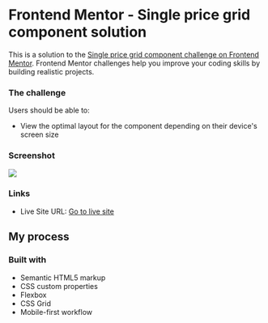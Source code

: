 # Frontend Mentor - Single price grid component solution

This is a solution to the [Single price grid component challenge on Frontend Mentor](https://www.frontendmentor.io/challenges/single-price-grid-component-5ce41129d0ff452fec5abbbc). Frontend Mentor challenges help you improve your coding skills by building realistic projects. 




### The challenge

Users should be able to:

- View the optimal layout for the component depending on their device's screen size


### Screenshot

![](./images/Screenshot%202023-04-11%20at%2013-47-54%20Frontend%20Mentor%20Single%20Price%20Grid%20Component.pngscreenshot.jpg)




### Links

- Live Site URL: [Go to live site](https://boisterous-melomakarona-5c0839.netlify.app/)

## My process

### Built with

- Semantic HTML5 markup
- CSS custom properties
- Flexbox
- CSS Grid
- Mobile-first workflow
